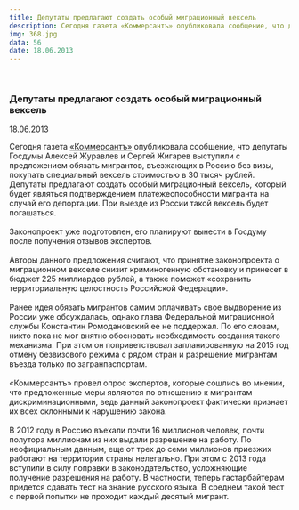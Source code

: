 ```yaml
---
title: Депутаты предлагают создать особый миграционный вексель
description: Сегодня газета «Коммерсантъ» опубликовала сообщение, что депутаты Госдумы Алексей Журавлев и Сергей Жигарев выступили с предложением обязать мигрантов, въезжающих в Россию без визы, покупать специальный вексель стоимостью в 30 тысяч рублей. Депутаты предлагают создать особый миграционный вексель, который будет являться подтверждением платежеспособности мигранта на случай его депортации. При выезде из России такой вексель будет погашаться.
img: 368.jpg
data: 56
date: 18.06.2013
---
```


<div class="row newsdetail">
<div class="md-2">&nbsp;</div>
<div class="md-8 news-detail">
			<article-image
			class="detail_picture"
			border="0"
			src="368.jpg"
			width="1000"
			height="666"
			alt=" Депутаты предлагают создать особый миграционный вексель"
			title=" Депутаты предлагают создать особый миграционный вексель"
			/></article-image>
				<h3> Депутаты предлагают создать особый миграционный вексель</h3>
					<p class="date-news">18.06.2013</p>
	<p>
				Сегодня газета <a href="http://www.kommersant.ru/doc/2213187" target="_blank">«Коммерсантъ»</a> опубликовала сообщение, что депутаты Госдумы Алексей Журавлев и Сергей Жигарев выступили с предложением обязать мигрантов, въезжающих в Россию без визы, покупать специальный вексель стоимостью в 30 тысяч рублей. Депутаты предлагают создать особый миграционный вексель, который будет являться подтверждением платежеспособности мигранта на случай его депортации. При выезде из России такой вексель будет погашаться.<br />
<br />
Законопроект уже подготовлен, его планируют вынести в Госдуму после получения отзывов экспертов.<br />
<br />
Авторы данного предложения считают, что принятие законопроекта о миграционном векселе снизит криминогенную обстановку и принесет в бюджет 225 миллиардов рублей, а также поможет «сохранить территориальную целостность Российской Федерации».<br />
<br />
Ранее идея обязать мигрантов самим оплачивать свое выдворение из России уже обсуждалась, однако глава Федеральной миграционной службы Константин Ромодановский ее не поддержал. По его словам, никто пока не мог внятно обосновать необходимость создания такого механизма. При этом он поприветствовал запланированную на 2015 год отмену безвизового режима с рядом стран и разрешение мигрантам въезда только по загранпаспортам.<br />
<br />
«Коммерсантъ» провел опрос экспертов, которые сошлись во мнении, что предложенные меры являются по отношению к мигрантам дискриминационными, ведь данный законопроект фактически признает их всех склонными к нарушению закона.<br />
<br />
В 2012 году в Россию въехали почти 16 миллионов человек, почти полутора миллионам из них выдали разрешение на работу. По неофициальным данным, еще от трех до семи миллионов приезжих работают на территории страны нелегально. При этом с 2013 года вступили в силу поправки в законодательство, усложняющие получение разрешения на работу. В частности, теперь гастарбайтерам придется сдавать тест на знание русского языка. В среднем такой тест с первой попытки не проходит каждый десятый мигрант.	</p>
</div>
</div>